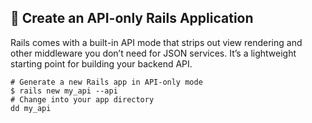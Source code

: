 ## 🚀 Create an API-only Rails Application

Rails comes with a built-in API mode that strips out view rendering and other middleware you don’t need for JSON services. It’s a lightweight starting point for building your backend API.

```shell
# Generate a new Rails app in API-only mode
$ rails new my_api --api
# Change into your app directory
dd my_api
```